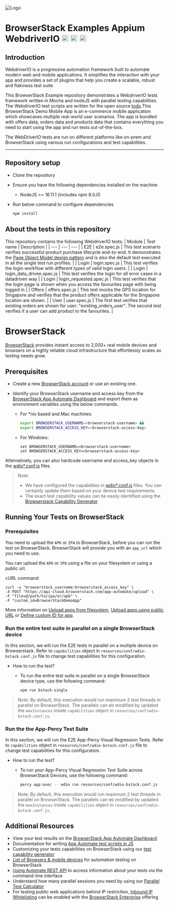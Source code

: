 ![Logo](https://www.browserstack.com/images/static/header-logo.jpg)

# BrowserStack Examples Appium WebdriverIO <a href="https://webdriver.io/"><img src="https://avatars.githubusercontent.com/u/72550141?s=48&v=4" alt="WebdriverIO" height="22" /></a> <a href="https://nodejs.org/en/"><img src="https://brandslogos.com/wp-content/uploads/images/large/nodejs-icon-logo.png" alt="nodejs" height="22" /></a> <a href="https://mochajs.org/"><img src="https://brandslogos.com/wp-content/uploads/images/large/mocha-logo.png" alt="mochs" height="22" /></a>

## Introduction

WebdriverIO is a progressive automation framework built to automate modern web and mobile applications. It simplifies the interaction with your app and provides a set of plugins that help you create a scalable, robust and flakiness test suite.

This BrowserStack Example repository demonstrates a WebdriverIO tests framework written in Mocha and nodeJS with parallel testing capabilities. The WebdriverIO test scripts are written for the open source [todo](todo).This BrowserStack Demo Mobile App is an e-commerce mobile application which showcases multiple real-world user scenarios. The app is bundled with offers data, orders data and products data that contains everything you need to start using the app and run tests out-of-the-box.

The WebDriverIO tests are run on different platforms like on-prem and BrowserStack using various run configurations and test capabilities.

---

## Repository setup

- Clone the repository

- Ensure you have the following dependencies installed on the machine
  - NodeJS >= 16.11.1 (includes npm 8.0.0)

- Run below command to configure dependencies

    ```sh
    npm install
    ```
## About the tests in this repository

This repository contains the following WebdriverIO tests:
| Module   | Test name                          | Description |
| ---      | ---                                | --- |
| E2E      | e2e.spec.js                       | This test scenario verifies successful product purchase lifecycle end-to-end. It demonstrates the [Page Object Model design pattern](https://www.browserstack.com/guide/page-object-model-in-selenium) and is also the default test executed in all the single test run profiles. |
| Login    | login.spec.js                       | This test verifies the login workflow with different types of valid login users. |
| Login    | login_data_driven.spec.js             | This test verifies the login for all error cases in a datadriven way |
| Login    | login_requested.spec.js              | This test verifies that the login page is shown when you access the favourites page with being logged in  |
| Offers   | offers.spec.js                       | This test mocks the GPS location for Singapore and verifies that the product offers applicable for the Singapore location are shown.   |
| User     | user.spec.js                        | The first test verifies that existing orders are shown for user: "existing_orders_user". The second test verifies if a user can add product to the favourites. |

# BrowserStack

[BrowserStack](https://browserstack.com) provides instant access to 2,000+ real mobile devices and browsers on a highly reliable cloud infrastructure that effortlessly scales as testing needs grow.

## Prerequisites
- Create a new [BrowserStack account](https://www.browserstack.com/users/sign_up) or use an existing one.
- Identify your BrowserStack username and access key from the [BrowserStack App Automate Dashboard](https://app-automate.browserstack.com/) and export them as environment variables using the below commands.

   - For \*nix based and Mac machines:

      ```sh
      export BROWSERSTACK_USERNAME=<browserstack-username> &&
      export BROWSERSTACK_ACCESS_KEY=<browserstack-access-key>
      ```

   - For Windows:

      ```shell
      set BROWSERSTACK_USERNAME=<browserstack-username>
      set BROWSERSTACK_ACCESS_KEY=<browserstack-access-key>
      ```
Alternatively, you can also hardcode username and access_key objects in the [wdio*.conf.js](resources/conf/) files.

> Note:
> - We have configured the capabilities in [wdio*.conf.js](resources/conf) files. You can certainly update them based on your device test requirements.
> - The exact test capability values can be easily identified using the [Browserstack Capability Generator](https://browserstack.com/app-automate/capabilities)

## Running Your Tests on BrowserStack

### Prerequisites

You need to upload the `APK` or `IPA` to BrowserStack, before you can run the test on BrowserStack. BrowserStack will provide you with an `app_url` which you need to use.

You can upload the `APK` or `IPA` using a file on your filesystem or using a public url.

cURL command: 
``` shell
curl -u "browserstack_username:browserstack_access_key" \
-X POST "https://api-cloud.browserstack.com/app-automate/upload" \
-F "file=@/path/to/ipa/or/apk" \
-F "custom_id=BrowserStackDemoApp"
```

More information on [Upload apps from filesystem](https://www.browserstack.com/docs/app-automate/appium/upload-app-from-filesystem), [Upload apps using public URL](https://www.browserstack.com/docs/app-automate/appium/upload-app-using-public-url) or [Define custom ID for app](https://www.browserstack.com/docs/app-automate/appium/upload-app-define-custom-id).

### Run the entire test suite in parallel on a single BrowserStack device

In this section, we will run the E2E tests in parallel on a multiple device on Browserstack. Refer to `capabilities` object in `resources/conf/wdio-bstack.conf.js` file to change test capabilities for this configuration.

- How to run the test?

  - To run the entire test suite in parallel on a single BrowserStack device type, use the following command:
    ```sh
    npm run bstack-single
    ```
> Note: By default, this execution would run maximum 2 test threads in parallel on BrowserStack. The parallels can eb modified by updated the `maxInstances` inside `capabilities` object in `resources/conf/wdio-bstack.conf.js`.

### Run the the App-Percy Test Suite

In this section, we will run the E2E App-Percy Visual Regression Tests. Refer to `capabilities` object in `resources/conf/wdio-bstack.conf.js` file to change test capabilities for this configuration.

- How to run the test?

  - To run your App-Percy Visual Regression Test Suite across BrowserStack Devices, use the following command:
    ```sh
    percy app:exec -- wdio run resources/conf/wdio-bstack.conf.js
    ```
> Note: By default, this execution would run maximum 2 test threads in parallel on BrowserStack. The parallels can eb modified by updated the `maxInstances` inside `capabilities` object in `resources/conf/wdio-bstack.conf.js`.

## Additional Resources

- View your test results on the [BrowserStack App Automate Dashboard](https://www.browserstack.com/app-automate)
- Documentation for writing [App Automate test scripts in JS](https://www.browserstack.com/docs/app-automate/appium/getting-started/nodejs/webdriverio)
- Customizing your tests capabilities on BrowserStack using our [test capability generator](https://www.browserstack.com/app-automate/capabilities)
- [List of Browsers & mobile devices](https://www.browserstack.com/list-of-browsers-and-platforms?product=automate) for automation testing on BrowserStack
- [Using Automate REST API](https://www.browserstack.com/automate/rest-api) to access information about your tests via the command-line interface
- Understand how many parallel sessions you need by using our [Parallel Test Calculator](https://www.browserstack.com/app-automate/parallel-calculator?ref=github)
- For testing public web applications behind IP restriction, [Inbound IP Whitelisting](https://www.browserstack.com/local-testing/inbound-ip-whitelisting) can be enabled with the [BrowserStack Enterprise](https://www.browserstack.com/enterprise) offering

